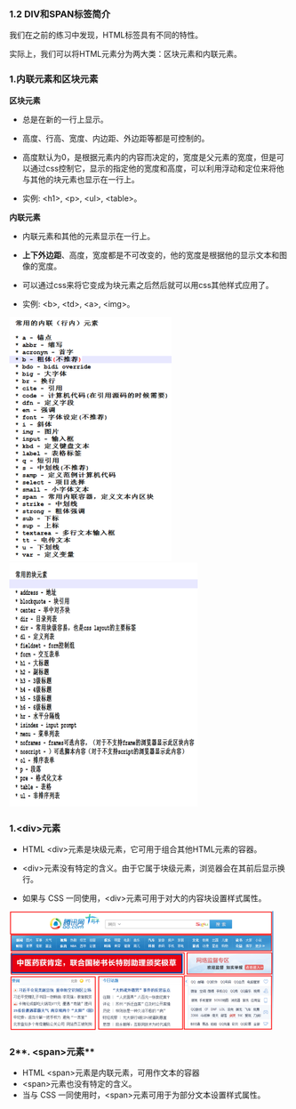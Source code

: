 ### 1.2 DIV和SPAN标签简介

我们在之前的练习中发现，HTML标签具有不同的特性。

实际上，我们可以将HTML元素分为两大类：区块元素和内联元素。

### 1.内联元素和区块元素

**区块元素**

* 总是在新的一行上显示。

* 高度、行高、宽度、内边距、外边距等都是可控制的。

* 高度默认为0，是根据元素内的内容而决定的，宽度是父元素的宽度，但是可以通过css控制它，显示的指定他的宽度和高度，可以利用浮动和定位来将他与其他的块元素也显示在一行上。

* 实例: &lt;h1&gt;, &lt;p&gt;, &lt;ul&gt;, &lt;table&gt;。

**内联元素**

* 内联元素和其他的元素显示在一行上。

* **上下外边距**、高度，宽度都是不可改变的，他的宽度是根据他的显示文本和图像的宽度。

* 可以通过css来将它变成为块元素之后然后就可以用css其他样式应用了。

* 实例: &lt;b&gt;, &lt;td&gt;, &lt;a&gt;, &lt;img&gt;。

![](/assets/pic/08-1-3-1.png)![](/assets/pic/08-1-3-2.png)

### 1.**&lt;div&gt;元素**

* HTML &lt;div&gt;元素是块级元素，它可用于组合其他HTML元素的容器。

* &lt;div&gt;元素没有特定的含义。由于它属于块级元素，浏览器会在其前后显示换行。

* 如果与 CSS 一同使用，&lt;div&gt;元素可用于对大的内容块设置样式属性。

![](/assets/pic/08-1-3-3.png)

### 2**. &lt;span&gt;元素**

* HTML &lt;span&gt;元素是内联元素，可用作文本的容器
* &lt;span&gt;元素也没有特定的含义。
* 当与 CSS 一同使用时，&lt;span&gt;元素可用于为部分文本设置样式属性。



